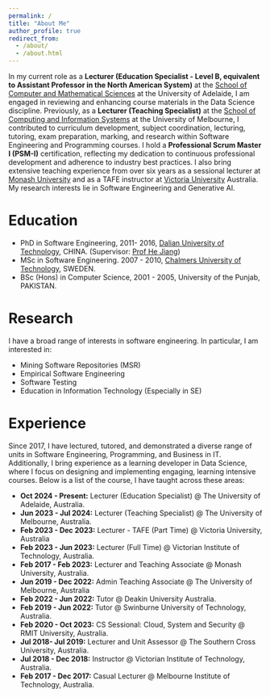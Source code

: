 ```yaml
---
permalink: /
title: "About Me"
author_profile: true
redirect_from: 
  - /about/
  - /about.html
---
```


In my current role as a **Lecturer (Education Specialist - Level B, equivalent to Assistant Professor in the North American System)** at the [School of Computer and Mathematical Sciences](https://set.adelaide.edu.au/computer-and-mathematical-sciences/) at the University of Adelaide, I am engaged in reviewing and enhancing course materials in the Data Science discipline. Previously, as a **Lecturer (Teaching Specialist)** at the [School of Computing and Information Systems](https://cis.unimelb.edu.au/) at the University of Melbourne, I contributed to curriculum development, subject coordination, lecturing, tutoring, exam preparation, marking, and research within Software Engineering and Programming courses. I hold a **Professional Scrum Master I (PSM-I)** certification, reflecting my dedication to continuous professional development and adherence to industry best practices. I also bring extensive teaching experience from over six years as a sessional lecturer at [Monash University](https://www.monash.edu/it) and as a TAFE instructor at [Victoria University](https://www.vu.edu.au/study-at-vu/tafe) Australia. My research interests lie in Software Engineering and Generative AI.

# Education

- PhD in Software Engineering, 2011- 2016, [Dalian University of Technology]((https://ssdut.dlut.edu.cn/en.htm)), CHINA. (Supervisor: [Prof He Jiang](http://faculty.dlut.edu.cn/jianghe/en/index.htm))
- MSc in Software Engineering. 2007 - 2010, [Chalmers University of Technology](https://www.chalmers.se/en/departments/cse/), SWEDEN.
- BSc (Hons) in Computer Science, 2001 - 2005, University of the Punjab, PAKISTAN.

# Research

I have a broad range of interests in software engineering. In particular, I am interested in:

 - Mining Software Repositories (MSR)
 - Empirical Software Engineering
 - Software Testing
 - Education in Information Technology (Especially in SE)

# Experience

Since 2017, I have lectured, tutored, and demonstrated a diverse range of units in Software Engineering, Programming, and Business in IT. Additionally, I bring experience as a learning developer in Data Science, where I focus on designing and implementing engaging, learning intensive courses. Below is a list of the course, I have taught across these areas:
- **Oct 2024 - Present:** Lecturer (Education Specialist) @ The University of Adelaide, Australia.
- **Jun 2023 - Jul 2024:** Lecturer (Teaching Specialist) @ The University of Melbourne, Australia.
- **Feb 2023 - Dec 2023:** Lecturer - TAFE (Part Time) @ Victoria University, Australia
- **Feb 2023 - Jun 2023:** Lecturer (Full Time) @ Victorian Institute of Technology, Australia.
- **Feb 2017 - Feb 2023:** Lecturer and Teaching Associate @ Monash University, Australia.
- **Jun 2019 - Dec 2022:** Admin Teaching Associate @ The University of Melbourne, Australia
- **Feb 2022 - Jun 2022:** Tutor @ Deakin University Australia.
- **Feb 2019 - Jun 2022:** Tutor @ Swinburne University of Technology, Australia.
- **Feb 2020 - Oct 2023:** CS Sessional: Cloud, System and Security @ RMIT University, Australia.
- **Jul 2018- Jul 2019:** Lecturer and Unit Assessor @ The Southern Cross University, Australia.
- **Jul 2018 - Dec 2018:** Instructor @ Victorian Institute of Technology, Australia.
- **Feb 2017 - Dec 2017:** Casual Lecturer @ Melbourne Institute of Technology, Australia.
